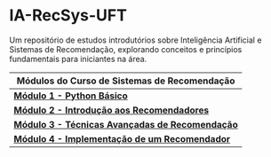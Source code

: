 # IA-RecSys-UFT
Um repositório de estudos introdutórios sobre Inteligência Artificial e Sistemas de Recomendação, explorando conceitos e princípios fundamentais para iniciantes na área.

| **Módulos do Curso de Sistemas de Recomendação** |
|--------------------------------------------------|
| [**Módulo 1 - Python Básico**](https://github.com/diogoodev/IA-RecSys-UFT/tree/main/modulo-1#conteudo-1)        |
| [**Módulo 2 - Introdução aos Recomendadores**](#modulo-2) |
| [**Módulo 3 - Técnicas Avançadas de Recomendação**](#modulo-3) |
| [**Módulo 4 - Implementação de um Recomendador**](#modulo-4) |
